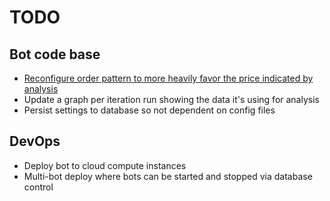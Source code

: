 # TODO

## Bot code base
* [Reconfigure order pattern to more heavily favor the price indicated by analysis](#1)
* Update a graph per iteration run showing the data it's using for analysis
* Persist settings to database so not dependent on config files

## DevOps
* Deploy bot to cloud compute instances
* Multi-bot deploy where bots can be started and stopped via database control
